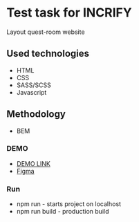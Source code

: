 # Test task for INCRIFY

Layout quest-room website

## Used technologies

* HTML
* CSS
* SASS/SCSS
* Javascript

## Methodology 

* BEM

### DEMO
- [DEMO LINK](https://velzepooz.github.io/test_task_for_INCRIFY/)
- [Figma](https://www.figma.com/file/XuVgVTopfzvSGBw1JK8pA5/nowayout-test?node-id=0%3A1)

### Run

- npm run - starts project on localhost
- npm run build - production build
